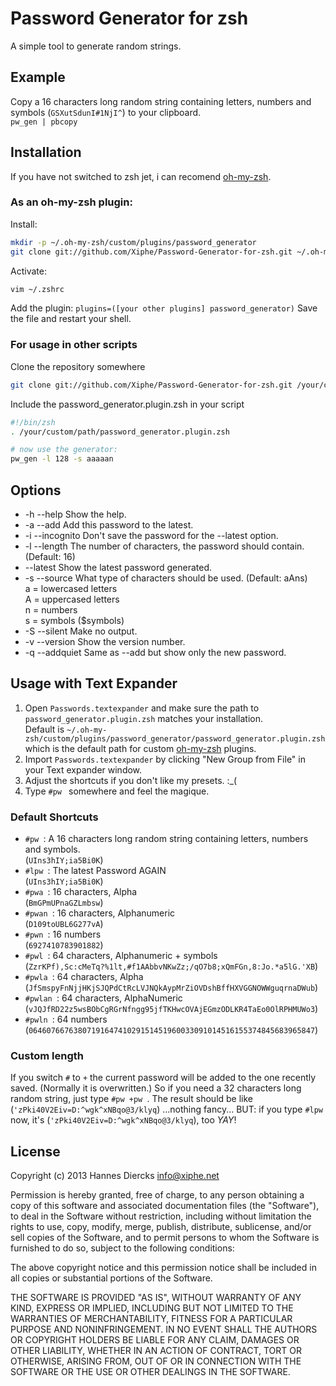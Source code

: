 Password Generator for zsh
==========================

A simple tool to generate random strings.


Example
-------

Copy a 16 characters long random string containing letters, numbers
and symbols (`GSXutSdunI#1NjI^`) to your clipboard.  
`pw_gen | pbcopy`


Installation
------------

If you have not switched to zsh jet, i can recomend [oh-my-zsh](https://github.com/robbyrussell/oh-my-zsh).

### As an oh-my-zsh plugin:

Install:
```zsh
mkdir -p ~/.oh-my-zsh/custom/plugins/password_generator
git clone git://github.com/Xiphe/Password-Generator-for-zsh.git ~/.oh-my-zsh/custom/plugins/password_generator
```
Activate:
```zsh
vim ~/.zshrc
```
Add the plugin: `plugins=([your other plugins] password_generator)`
Save the file and restart your shell.

### For usage in other scripts

Clone the repository somewhere
```zsh
git clone git://github.com/Xiphe/Password-Generator-for-zsh.git /your/custom/path
```
Include the password_generator.plugin.zsh in your script
```zsh
#!/bin/zsh
. /your/custom/path/password_generator.plugin.zsh

# now use the generator:
pw_gen -l 128 -s aaaaan
```


Options
-------

* -h --help      Show the help.
* -a --add       Add this password to the latest.
* -i --incognito Don't save the password for the --latest option.
* -l --length    The number of characters, the password should contain. (Default: 16)
*    --latest    Show the latest password generated.
* -s --source    What type of characters should be used. (Default: aAns)  
                  a = lowercased letters  
                  A = uppercased letters  
                  n = numbers  
                  s = symbols ($symbols)  
* -S --silent    Make no output.
* -v --version   Show the version number.
* -q --addquiet  Same as --add but show only the new password.


Usage with Text Expander
------------------------

1. Open `Passwords.textexpander` and make sure the path to `password_generator.plugin.zsh`
   matches your installation.  
   Default is `~/.oh-my-zsh/custom/plugins/password_generator/password_generator.plugin.zsh`
   which is the default path for custom [oh-my-zsh](https://github.com/robbyrussell/oh-my-zsh)
   plugins.
2. Import `Passwords.textexpander` by clicking "New Group from File" in your Text expander window.
3. Adjust the shortcuts if you don't like my presets. :_(
4. Type `#pw ` somewhere and feel the magique.

### Default Shortcuts

* `#pw `: A 16 characters long random string containing letters, numbers
and symbols.  
  (`UIns3hIY;ia5Bi0K`)
* `#lpw `: The latest Password AGAIN  
  (`UIns3hIY;ia5Bi0K`)
* `#pwa `: 16 characters, Alpha  
  (`BmGPmUPnaGZLmbsw`)
* `#pwan `: 16 characters, Alphanumeric  
  (`D109toUBL6G277vA`)
* `#pwn `: 16 numbers  
  (`6927410783901882`)
* `#pwl `: 64 characters, Alphanumeric + symbols  
  (`ZzrKPf),Sc:cMeTq?%1lt,#f1AAbbvNKwZz;/qO7b8;xQmFGn,8:Jo.*a5lG.'XB`)
* `#pwla `: 64 characters, Alpha  
  (`JfSmspyFnNjjHKjSJQPdCtRcLVJNQkAypMrZiOVDshBffHXVGGNOWWguqrnaDWub`)
* `#pwlan `: 64 characters, AlphaNumeric  
  (`vJQJfRD22z5wsBObCgRGrNfngg95jfTKHwcOVAjEGmzODLKR4TaEo0OlRPHMUWo3`)
* `#pwln `: 64 numbers  
  (`0646076676380719164741029151451960033091014516155374845683965847`)

### Custom length

If you switch `#` to `+` the current password will be added to the one recently
saved. (Normally it is overwritten.)
So if you need a 32 characters long random string, just type `#pw +pw `.
The result should be like (`'zPki40V2Eiv=D:^wgk^xNBqo@3/klyq`) ...nothing fancy...
BUT: if you type `#lpw` now, it's (`'zPki40V2Eiv=D:^wgk^xNBqo@3/klyq`), too *YAY*!



License
-------
Copyright (c) 2013 Hannes Diercks <info@xiphe.net>

Permission is hereby granted, free of charge, to any person obtaining a copy
of this software and associated documentation files (the "Software"), to deal
in the Software without restriction, including without limitation the rights
to use, copy, modify, merge, publish, distribute, sublicense, and/or sell
copies of the Software, and to permit persons to whom the Software is
furnished to do so, subject to the following conditions:

The above copyright notice and this permission notice shall be included in
all copies or substantial portions of the Software.

THE SOFTWARE IS PROVIDED "AS IS", WITHOUT WARRANTY OF ANY KIND, EXPRESS OR
IMPLIED, INCLUDING BUT NOT LIMITED TO THE WARRANTIES OF MERCHANTABILITY,
FITNESS FOR A PARTICULAR PURPOSE AND NONINFRINGEMENT. IN NO EVENT SHALL THE
AUTHORS OR COPYRIGHT HOLDERS BE LIABLE FOR ANY CLAIM, DAMAGES OR OTHER
LIABILITY, WHETHER IN AN ACTION OF CONTRACT, TORT OR OTHERWISE, ARISING FROM,
OUT OF OR IN CONNECTION WITH THE SOFTWARE OR THE USE OR OTHER DEALINGS IN
THE SOFTWARE.